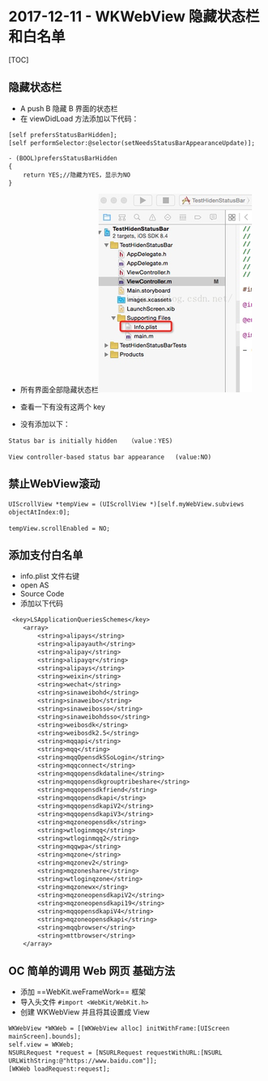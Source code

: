 # 2017-12-11 - WKWebView 隐藏状态栏和白名单
<!-----
layout: post
title: "WKWebView 隐藏状态栏和白名单"
date: 2017.12.11
tag: iOS 总结 
--- -->
[TOC]

<!-- more -->
## 隐藏状态栏
-  A push B 隐藏 B 界面的状态栏
 - 在 viewDidLoad 方法添加以下代码：

```
[self prefersStatusBarHidden];  
[self performSelector:@selector(setNeedsStatusBarAppearanceUpdate)];  
```
```
- (BOOL)prefersStatusBarHidden  
{  
    return YES;//隐藏为YES，显示为NO  
}  
```

-  所有界面全部隐藏状态栏![](media/15129622345321/15129636745664.jpg)
 
 - 查看一下有没有这两个 key
 - 没有添加以下：

```
Status bar is initially hidden   （value：YES)

View controller-based status bar appearance   (value:NO)
```



## 禁止WebView滚动

```
UIScrollView *tempView = (UIScrollView *)[self.myWebView.subviews objectAtIndex:0];

tempView.scrollEnabled = NO;
```

## 添加支付白名单
- info.plist 文件右键
- open AS
- Source Code
- 添加以下代码

```
 <key>LSApplicationQueriesSchemes</key>
    <array>
        <string>alipays</string>
        <string>alipayauth</string>
        <string>alipay</string>
        <string>alipayqr</string>
        <string>alipays</string>
        <string>weixin</string>
        <string>wechat</string>
        <string>sinaweibohd</string>
        <string>sinaweibo</string>
        <string>sinaweibosso</string>
        <string>sinaweibohdsso</string>
        <string>weibosdk</string>
        <string>weibosdk2.5</string>
        <string>mqqapi</string>
        <string>mqq</string>
        <string>mqqOpensdkSSoLogin</string>
        <string>mqqconnect</string>
        <string>mqqopensdkdataline</string>
        <string>mqqopensdkgrouptribeshare</string>
        <string>mqqopensdkfriend</string>
        <string>mqqopensdkapi</string>
        <string>mqqopensdkapiV2</string>
        <string>mqqopensdkapiV3</string>
        <string>mqzoneopensdk</string>
        <string>wtloginmqq</string>
        <string>wtloginmqq2</string>
        <string>mqqwpa</string>
        <string>mqzone</string>
        <string>mqzonev2</string>
        <string>mqzoneshare</string>
        <string>wtloginqzone</string>
        <string>mqzonewx</string>
        <string>mqzoneopensdkapiV2</string>
        <string>mqzoneopensdkapi19</string>
        <string>mqqopensdkapiV4</string>
        <string>mqzoneopensdkapi</string>
        <string>mqqbrowser</string>
        <string>mttbrowser</string>
    </array>
```

## OC 简单的调用 Web 网页 基础方法
- 添加 ==WebKit.weFrameWork== 框架
- 导入头文件 `#import <WebKit/WebKit.h>`
- 创建 WKWebView 并且将其设置成 View

```
WKWebView *WKWeb = [[WKWebView alloc] initWithFrame:[UIScreen mainScreen].bounds];    
self.view = WKWeb;
NSURLRequest *request = [NSURLRequest requestWithURL:[NSURL URLWithString:@"https://www.baidu.com"]];
[WKWeb loadRequest:request];
```


